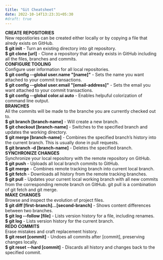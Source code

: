 ```yaml
---
title: "Git Cheatsheet"
date: 2022-10-14T13:23:31+05:30
#draft: true
---
```

**CREATE REPOSITORIES**  
New repostiories can be created either locally or by copying a file that alredy exists on GitHub.  
**$ git init** - Turn an existing directory into git repository.  
**$ git clone [url]** - Clone a repository that already exists in GitHub including all the files, branches and commits.  
**CONFIGURE TOOLING**  
Configure user information for all local repositories.  
**$ git config --global user.name "[name]"** - Sets the name you want attached to your commit transactions.  
**$ git config --global user.email "[email-address]"** - Sets the email you want attached to your commit transactions.  
**$ git config --global color.ui auto** - Enables helpuful colorization of command line output.  
**BRANCHES**  
All the commits will be made to the branche you are currently checked out to.  
**$ git branch [branch-name]** - Will create a new branch.  
**$ git checkout [branch-name]** - Switches to the specified branch and updates the working directory.  
**$ git merge [branch-name]** - Combines the specified branch’s history into the
current branch. This is usually done in pull requests.  
**$ git branch -d [branch-name]** - Deletes the specified branch.  
**SYNCHRONIZE CHANGES**  
Synchronize your local repository with the remote repository on GitHub.  
**$ git push** - Uploads all local branch commits to GitHub.  
**$ git merge** - Combines remote tracking branch into current local branch.  
**$ git fetch** - Downloads all history from the remote tracking branches.  
**$ git pull** - Updates your current local working branch with all new commits from the corresponding remote branch on GitHub. git pull is a combination of git fetch and git merge.  
**MAKE CHANGES**  
Browse and inspect the evolution of project files.  
**$ git diff [first-branch]...[second-branch]** - Shows content differences between two branches.  
**$ git log --follow [file]** - Lists version history for a file, including renames.  
**$ git log** - Lists version history for the current branch.  
**REDO COMMITS**  
Erase mistakes and craft replacement history.  
**$ git reset [commit]** - Undoes all commits after [commit], preserving changes locally.  
**$ git reset --hard [commit]** - Discards all history and changes back to the specified commit.  